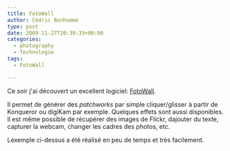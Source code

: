 ```yaml
---
title: FotoWall
author: Cédric Bonhomme
type: post
date: 2009-11-27T20:39:33+00:00
categories:
  - photography
  - Technologie
tags:
  - FotoWall

---
```

Ce soir j'ai découvert un excellent logiciel: [FotoWall][1].

Il permet de générer des _patchworks_ par simple cliquer/glisser à partir de Konqueror ou digiKam par exemple. Quelques effets sont aussi disponibles. Il est même possible de récupérer des images de Flickr, dajouter du texte, capturer la webcam, changer les cadres des photos, etc.

Lexemple ci-dessus a été réalisé en peu de temps et très facilement.

 [1]: http://code.google.com/p/fotowall/
